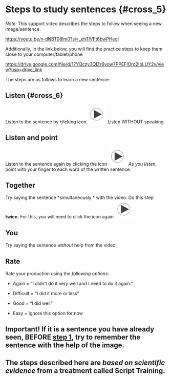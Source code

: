 # Steps to study sentences {#cross_5}

*Note:* This support video describes the steps to follow when seeing a new image/sentence.

<https://youtu.be/v-dNBT08lm0?si=_ehTlVFt6bwPHegl>

Additionally, in the link below, you will find the practice steps to keep them close to your computer/tablet/phone

<https://drive.google.com/file/d/17YQczy3QIZr6vow7PPEFlOrd2IbLUY2y/view?usp=drive_link>

The steps are as follows to learn a new sentence:

## Listen {#cross_6}
*Listen* to the sentence by clicking icon ![](images/play_icon.png) Listen WITHOUT speaking. 

## Listen and point
Listen to the sentence again by clicking the icon ![](images/play_icon.png) *As you listen*, point with your finger to each word of the written sentence.

## Together
Try saying the sentence *simultaneously * with the video. Do this step **twice.**  For this, you will need to click the icon again ![](images/play_icon.png)

## You 
Try saying the sentence *without* help from the video.

## Rate
Rate your production using the *following options*:

- Again = “I didn't do it very well and I need to do it again.”

- Difficult = “I did it more or less”

- Good = “I did well”

- Easy = Ignore this option for now

## Important! If it is a sentence you have **already** seen, BEFORE [step 1](#cross_6), try to remember the sentence with the help of the image.

## The steps described here are *based on scientific evidence* from a treatment called Script Training.
